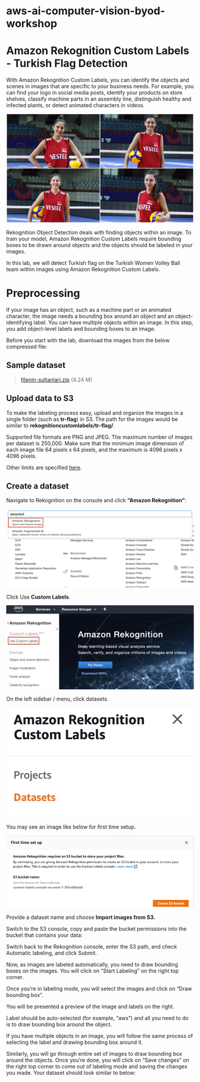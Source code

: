# aws-ai-computer-vision-byod-workshop

# Amazon Rekognition Custom Labels - Turkish Flag Detection

With Amazon Rekognition Custom Labels, you can identify the objects and scenes in images that are specific to your business needs. For example, you can find your logo in social media posts, identify your products on store shelves, classify machine parts in an assembly line, distinguish healthy and infected plants, or detect animated characters in videos.

![Volley Ball Team](https://raw.githubusercontent.com/taswar/aws-ai-computer-vision-byod-workshop/main/volleyball.png)


Rekognition Object Detection deals with finding objects within an image. To train your model, Amazon Rekognition Custom Labels require bounding boxes to be drawn around objects and the objects should be labeled in your images.

In this lab, we will detect Turkish flag on the Turkish Women Volley Ball team within images using Amazon Rekognition Custom Labels.

# Preprocessing
If your image has an object, such as a machine part or an animated character, the image needs a bounding box around an object and an object-identifying label. You can have multiple objects within an image. In this step, you add object-level labels and bounding boxes to an image.

Before you start with the lab, download the images from the below compressed file:

Sample dataset  
------------  
> [filenin-sultanlari.zip](https://github.com/taswar/aws-ai-computer-vision-byod-workshop/blob/main/filenin-sultanlari.zip?raw=true) (4.24 M) 


## Upload data to S3

To make the labeling process easy, upload and organize the images in a single folder (such as **tr-flag**) in S3. The path for the images would be similar to **rekognitioncustomlabels/tr-flag/**.

Supported file formats are PNG and JPEG. The maximum number of images per dataset is 250,000. Make sure that the minimum image dimension of each image file 64 pixels x 64 pixels, and the maximum is 4096 pixels x 4096 pixels.

Other limits are specified [here](https://docs.aws.amazon.com/rekognition/latest/customlabels-dg/limits.html).

## Create a dataset

Navigate to Rekognition on the console and click **“Amazon Rekognition”**:

![rekognition](https://raw.githubusercontent.com/taswar/aws-ai-computer-vision-byod-workshop/main/navigatetorekognition.png)

Click Use **Custom Labels**.

![customlabels](https://raw.githubusercontent.com/taswar/aws-ai-computer-vision-byod-workshop/main/clickcustomlabels.png)

On the left sidebar / menu, click datasets.

![datasets](https://raw.githubusercontent.com/taswar/aws-ai-computer-vision-byod-workshop/main/clickdatasetsmenu.png)

You may see an image like below for first time setup.

![firsttimesetup](https://raw.githubusercontent.com/taswar/aws-ai-computer-vision-byod-workshop/main/firsttimes3.png)

Provide a dataset name and choose **Import images from S3.**

Switch to the S3 console, copy and paste the bucket permissions into the bucket that contains your data:

Switch back to the Rekognition console, enter the S3 path, and check Automatic labeling, and click Submit.

Now, as images are labeled automatically, you need to draw bounding boxes on the images. You will click on “Start Labeling” on the right top corner.

Once you’re in labeling mode, you will select the images and click on “Draw bounding box”.

You will be presented a preview of the image and labels on the right.

Label should be auto-selected (for example, “aws”) and all you need to do is to draw bounding box around the object.

If you have multiple objects in an image, you will follow the same process of selecting the label and drawing bounding box around it.

Similarly, you will go through entire set of images to draw bounding box around the objects. Once you’re done, you will click on “Save changes” on the right top corner to come out of labeling mode and saving the changes you made. Your dataset should look similar to below:


